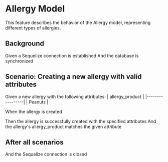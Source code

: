 # Allergy Model

This feature describes the behavior of the Allergy model, representing different types of allergies.

## Background

Given a Sequelize connection is established
And the database is synchronized

## Scenario: Creating a new allergy with valid attributes

Given a new allergy with the following attributes:
  | allergy_product |
  |-----------------|
  | Peanuts         |

When the allergy is created

Then the allergy is successfully created with the specified attributes
And the allergy's allergy_product matches the given attribute

## After all scenarios

And the Sequelize connection is closed

